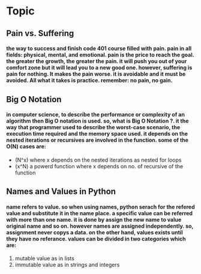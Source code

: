 # Topic
## Pain vs. Suffering
#### the way to success and finish code 401 course filled with pain. pain in all fields: physical, mental, and emotional. pain is the price to reach the goal. the greater the growth, the greater the pain. it will push you out of your comfort zone but it will lead you to a new good one. however, suffering is pain for nothing. It makes the pain worse. it is avoidable and it must be avoided. All what it takes is practice. remember: no pain, no gain.
## Big O Notation
#### in computer science, to describe the performance or complexity of an algorithm then Big O notation is used. so, what is Big O Notation ?. it the way that programmer used to describe the worst-case scenario, the execution time required and the memory space used. it depends on the nested iterations or recursives are involved in the function. some of the O(N) cases are:
- (N^x) where x depends on the nested iterations as nested for loops
- (x^N) a powerd function where x depends on no. of recursive of the function
## Names and Values in Python
#### name refers to value. so when using names, python serach for the refered value and substitute it in the name place. a specific value can be referred with more than one name. it is done by assign the new name to value original name and so on. however names are assigned independently. so, assignment never copys a data. on the other hand, values exists until they have no referance. values can be divided in two categories which are: 
1. mutable value as in lists
2. immutable value as in strings and integers

